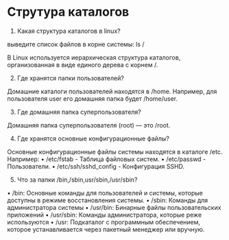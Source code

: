 # Струтура каталогов

1. Какая структура каталогов в linux? 

выведите список файлов в корне системы: ls / 

В Linux используется иерархическая структура каталогов, организованная в виде единого дерева с корнем /. 

2. Где хранятся папки пользователей?

Домашние каталоги пользователей находятся в /home. Например, для пользователя user его домашняя папка будет /home/user.

3. Где домашняя папка суперпользователя?

Домашняя папка суперпользователя (root) — это /root.

4. Где хранятся основные конфигурационные файлы?

Основные конфигурационные файлы системы находятся в каталоге /etc. Например:
• /etc/fstab - Таблица файловых систем.
• /etc/passwd - Пользователи.
• /etc/ssh/sshd_config - Конфигурация SSHD.

5. Что за папки /bin,/sbin,usr/sbin,/usr/sbin?

• /bin: Основные команды для пользователей и системы, которые доступны в режиме восстановления системы.
• /sbin: Команды для администратора системы 
• /usr/bin: Бинарные файлы пользовательских приложений 
• /usr/sbin: Команды администратора, которые реже используются 
• /usr: Подкаталог с программным обеспечением, которое устанавливается через пакетный менеджер или вручную.